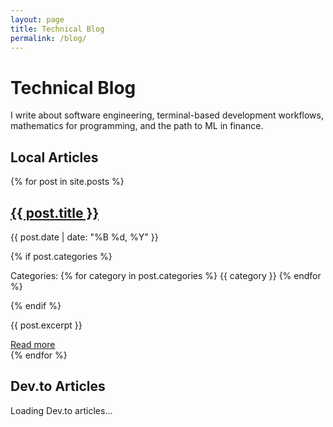 ```yaml
---
layout: page
title: Technical Blog
permalink: /blog/
---
```


# Technical Blog

I write about software engineering, terminal-based development workflows, mathematics for programming, and the path to ML in finance.

## Local Articles

<div class="blog-list">
  {% for post in site.posts %}
  <div class="blog-post-preview">
    <h2><a href="{{ post.url | relative_url }}">{{ post.title }}</a></h2>
    <p class="post-date">{{ post.date | date: "%B %d, %Y" }}</p>
    {% if post.categories %}
    <p class="post-categories">
      Categories: 
      {% for category in post.categories %}
      <span class="category">{{ category }}</span>
      {% endfor %}
    </p>
    {% endif %}
    <p>{{ post.excerpt }}</p>
    <a href="{{ post.url | relative_url }}" class="read-more">Read more</a>
  </div>
  {% endfor %}
</div>

## Dev.to Articles

<div id="devto-articles" class="blog-list">
  <p>Loading Dev.to articles...</p>
</div>

<script>
  document.addEventListener('DOMContentLoaded', function() {
    // Fetch Dev.to articles
    fetch('https://dev.to/api/articles?username=joshuamichaelhall')
      .then(response => response.json())
      .then(data => {
        const container = document.getElementById('devto-articles');
        container.innerHTML = ''; // Clear loading message
        
        if (data.length === 0) {
          container.innerHTML = '<p>No articles found on Dev.to</p>';
          return;
        }
        
        // Display articles
        data.forEach(article => {
          const articleDiv = document.createElement('div');
          articleDiv.className = 'blog-post-preview';
          articleDiv.innerHTML = `
            <h2><a href="${article.url}" target="_blank">${article.title}</a></h2>
            <p class="post-date">${new Date(article.published_at).toLocaleDateString('en-US', { year: 'numeric', month: 'long', day: 'numeric' })}</p>
            ${article.tag_list.length > 0 ? `
              <p class="post-categories">
                Tags: 
                ${article.tag_list.map(tag => `<span class="tag">${tag}</span>`).join(' ')}
              </p>
            ` : ''}
            <p>${article.description}</p>
            <a href="${article.url}" target="_blank" class="read-more">Read on Dev.to</a>
          `;
          container.appendChild(articleDiv);
        });
      })
      .catch(error => {
        console.error('Error fetching Dev.to articles:', error);
        document.getElementById('devto-articles').innerHTML = '<p>Error loading Dev.to articles</p>';
      });
  });
</script>
